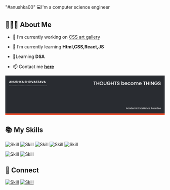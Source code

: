 "#anushka00" 
💻I'm a computer science engineer


## 👩🏼‍💻 About Me

- 🔭 I’m currently working on [CSS art gallery](https://github.com/anushka00/css-art-gallery)

- 🌱 I’m currently learning **Html,CSS,React,JS**

-  🤖Learning **DSA** 

- 📫  Contact me **[here](anushkashrivastava22@gmail.com)**


![Anushka's Cover](./cover.png)

## 📚 My Skills

<!-- [![Top Langs](https://github-readme-stats.vercel.app/api/top-langs/?username=Jaagrav&layout=compact&show_icons=true&theme=dark)](https://github.com/Jaagrav/Jaagrav) -->

![Skill](https://img.shields.io/badge/HTML5-E34F26?style=for-the-badge&logo=html5&logoColor=white)
![Skill](https://img.shields.io/badge/CSS3-1572B6?style=for-the-badge&logo=css3&logoColor=white)
![Skill](https://img.shields.io/badge/Java-ED8B00?style=for-the-badge&logo=java&logoColor=white)
![Skill](https://img.shields.io/badge/Markdown-000000?style=for-the-badge&logo=markdown&logoColor=white)
![Skill](https://img.shields.io/badge/Git-F05032?style=for-the-badge&logo=git&logoColor=white)

![Skill](https://img.shields.io/badge/Visual_Studio_Code-0078D4?style=for-the-badge&logo=visual%20studio%20code&logoColor=white)
![Skill](https://img.shields.io/badge/Microsoft_Office-D83B01?style=for-the-badge&logo=microsoft-office&logoColor=white)

## 🤝 Connect

[![Skill](https://img.shields.io/badge/LinkedIn-0077B5?style=for-the-badge&logo=linkedin&logoColor=white)](https://www.linkedin.com/in/anushka-shrivastava-6a278b191/)
[![Skill](https://img.shields.io/badge/GitHub-100000?style=for-the-badge&logo=github&logoColor=white)](https://github.com/anushka00)

